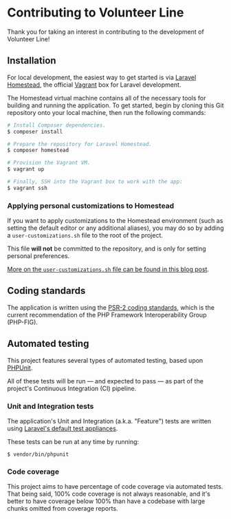 # Contributing to Volunteer Line

Thank you for taking an interest in contributing to the development of Volunteer Line!

## Installation

For local development, the easiest way to get started is via [Laravel Homestead](https://laravel.com/docs/master/homestead), the official [Vagrant](https://www.vagrantup.com/) box for Laravel development.

The Homestead virtual machine contains all of the necessary tools for building and running the application. To get started, begin by cloning this Git repository onto your local machine, then run the following commands:

```sh
# Install Composer dependencies.
$ composer install

# Prepare the repository for Laravel Homestead.
$ composer homestead

# Provision the Vagrant VM.
$ vagrant up

# Finally, SSH into the Vagrant box to work with the app:
$ vagrant ssh
```

### Applying personal customizations to Homestead

If you want to apply customizations to the Homestead environment (such as setting the default editor or any additional aliases), you may do so by adding a `user-customizations.sh` file to the root of the project.

This file **will not** be committed to the repository, and is only for setting personal preferences.

[More on the `user-customizations.sh` file can be found in this blog post](https://stevegrunwell.com/blog/laravel-homestead-user-customizations-sh/).

## Coding standards

The application is written using the [PSR-2 coding standards](https://www.php-fig.org/psr/psr-2/), which is the current recommendation of the PHP Framework Interoperability Group (PHP-FIG).

## Automated testing

This project features several types of automated testing, based upon [PHPUnit](https://phpunit.de/).

All of these tests will be run — and expected to pass — as part of the project's Continuous Integration (CI) pipeline.

### Unit and Integration tests

The application's Unit and Integration (a.k.a. "Feature") tests are written using [Laravel's default test appliances](https://laravel.com/docs/master/testing).

These tests can be run at any time by running:

```
$ vendor/bin/phpunit
```

### Code coverage

This project aims to have percentage of code coverage via automated tests. That being said, 100% code coverage is not always reasonable, and it's better to have coverage below 100% than have a codebase with large chunks omitted from coverage reports.
